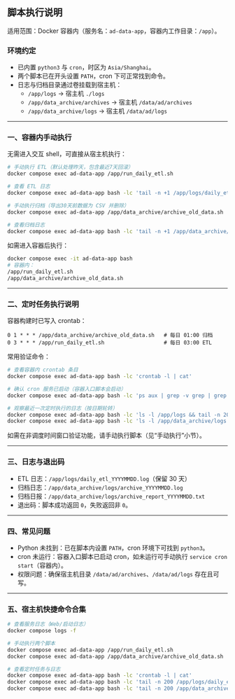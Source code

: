 ## 脚本执行说明

适用范围：Docker 容器内（服务名：`ad-data-app`，容器内工作目录：`/app`）。

### 环境约定
- 已内置 `python3` 与 `cron`，时区为 `Asia/Shanghai`。
- 两个脚本已在开头设置 `PATH`，cron 下可正常找到命令。
- 日志与归档目录通过卷挂载到宿主机：
  - `/app/logs` → 宿主机 `./logs`
  - `/app/data_archive/archives` → 宿主机 `/data/ad/archives`
  - `/app/data_archive/logs` → 宿主机 `/data/ad/logs`

---

### 一、容器内手动执行

无需进入交互 shell，可直接从宿主机执行：

```bash
# 手动执行 ETL（默认处理昨天，包含最近7天回滚）
docker compose exec ad-data-app /app/run_daily_etl.sh

# 查看 ETL 日志
docker compose exec ad-data-app bash -lc 'tail -n +1 /app/logs/daily_etl_$(date +%Y%m%d).log'

# 手动执行归档（导出30天前数据为 CSV 并删除）
docker compose exec ad-data-app /app/data_archive/archive_old_data.sh

# 查看归档日志
docker compose exec ad-data-app bash -lc 'tail -n +1 /app/data_archive/logs/archive_$(date +%Y%m%d).log'
```

如需进入容器后执行：

```bash
docker compose exec -it ad-data-app bash
# 容器内：
/app/run_daily_etl.sh
/app/data_archive/archive_old_data.sh
```

---

### 二、定时任务执行说明

容器构建时已写入 crontab：

```cron
0 1 * * * /app/data_archive/archive_old_data.sh   # 每日 01:00 归档
0 3 * * * /app/run_daily_etl.sh                   # 每日 03:00 ETL
```

常用验证命令：

```bash
# 查看容器内 crontab 条目
docker compose exec ad-data-app bash -lc 'crontab -l | cat'

# 确认 cron 服务已启动（容器入口脚本会启动）
docker compose exec ad-data-app bash -lc 'ps aux | grep -v grep | grep cron || service cron status || true'

# 观察最近一次定时执行的日志（按日期轮转）
docker compose exec ad-data-app bash -lc 'ls -l /app/logs && tail -n 200 /app/logs/daily_etl_$(date +%Y%m%d).log || true'
docker compose exec ad-data-app bash -lc 'ls -l /app/data_archive/logs && tail -n 200 /app/data_archive/logs/archive_$(date +%Y%m%d).log || true'
```

如需在非调度时间窗口验证功能，请手动执行脚本（见“手动执行”小节）。

---

### 三、日志与退出码

- ETL 日志：`/app/logs/daily_etl_YYYYMMDD.log`（保留 30 天）
- 归档日志：`/app/data_archive/logs/archive_YYYYMMDD.log`
- 归档日报：`/app/data_archive/logs/archive_report_YYYYMMDD.txt`
- 退出码：脚本成功返回 `0`，失败返回非 `0`。

---

### 四、常见问题

- Python 未找到：已在脚本内设置 `PATH`，cron 环境下可找到 `python3`。
- cron 未运行：容器入口脚本已启动 cron，如未运行可手动执行 `service cron start`（容器内）。
- 权限问题：确保宿主机目录 `/data/ad/archives`、`/data/ad/logs` 存在且可写。

---

### 五、宿主机快捷命令合集

```bash
# 查看服务日志（Web/启动日志）
docker compose logs -f

# 手动执行两个脚本
docker compose exec ad-data-app /app/run_daily_etl.sh
docker compose exec ad-data-app /app/data_archive/archive_old_data.sh

# 查看定时任务与日志
docker compose exec ad-data-app bash -lc 'crontab -l | cat'
docker compose exec ad-data-app bash -lc 'tail -n 200 /app/logs/daily_etl_$(date +%Y%m%d).log || true'
docker compose exec ad-data-app bash -lc 'tail -n 200 /app/data_archive/logs/archive_$(date +%Y%m%d).log || true'
```



